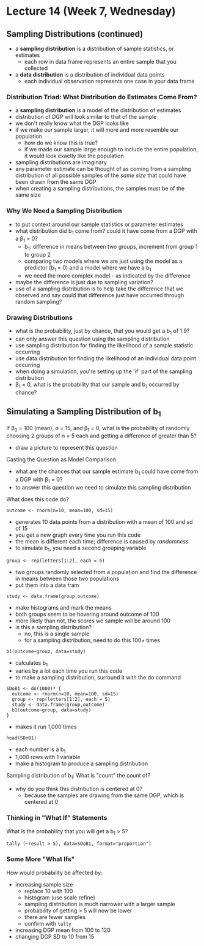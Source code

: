 # Lecture 14 (Week 7, Wednesday)

## Sampling Distributions (continued)
* a **sampling distribution** is a distribution of sample statistics, or estimates
  * each row in data frame represents an entire sample that you collected
* a **data distribution** is a distribution of individual data points
  * each individual observation represents one case in your data frame
  
### Distribution Triad: What Distribution do Estimates Come From?
* a **sampling distribution** is a model of the distribution of estimates
* distribution of DGP will look similar to that of the sample
* we don't really know what the DGP looks like
* if we make our sample larger, it will more and more resemble our population
  * how do we know this is true?
  * if we made our sample large enough to include the entire population, it would look exactly like the population
* sampling distributions are imaginary
* any parameter estimate can be thought of as coming from a sampling distribution of all possible samples of the *same size* that could have been drawn from the same DGP
* when creating a sampling distributions, the samples must be of the same size

### Why We Need a Sampling Distribution
* to put context around our sample statistics or parameter estimates
* what distribution did b<sub>1</sub> come from? could it have come from a DGP with a β<sub>1</sub> = 0?
  * b<sub>1</sub>: difference in means between two groups, increment from group 1 to group 2
  * comparing two models where we are just using the model as a predictor (b<sub>1</sub> = 0) and a model where we have a b<sub>1</sub>
  * we need the more complex model - as indicated by the difference
* maybe the difference is just due to sampling variation?
* use of a sampling distribution is to help take the difference that we observed and say could that difference just have occurred through random sampling?

### Drawing Distributions
* what is the probability, just by chance, that you would get a b<sub>1</sub> of 1.9?
* can only answer this question using the sampling distribution
* use sampling distribution for finding the likelihood of a sample statistic occurring
* use data distribution for finding the likelihood of an individual data point occurring
* when doing a simulation, you're setting up the 'if' part of the sampling distribution
* β<sub>1</sub> = 0, what is the probability that our sample and b<sub>1</sub> occurred by chance?

## Simulating a Sampling Distribution of b<sub>1</sub>
If β<sub>0</sub> = 100 (mean), σ = 15, and β<sub>1</sub> = 0, what is the probability of randomly choosing 2 groups of n = 5 each and getting a difference of greater than 5?
* draw a picture to represent this question

Casting the Question as Model Comparison
* what are the chances that our sample estimate b<sub>1</sub> could have come from a DGP with β<sub>1</sub> = 0?
* to answer this question we need to simulate this sampling distribution

What does this code do?
````
outcome <- rnorm(n=10, mean=100, sd=15)
````
* generates 10 data points from a distribution with a mean of 100 and sd of 15
* you get a new graph every time you run this code
* the mean is different each time; difference is caused by *randomness*
* to simulate b<sub>1</sub>, you need a second grouping variable
````
group <- rep(letters[1:2], each = 5)
````
* two groups randomly selected from a population and find the difference in means between those two populations
* put them into a data fram
````
study <- data.frame(group,outcome)
````
* make histograms and mark the means
* both groups seem to be hovering around outcome of 100
* more likely than not, the scores we sample will be around 100
* is this a sampling distribution?
  * no, this is a single sample
  * for a sampling distribution, need to do this 100+ times
````
b1(outcome~group, data=study)
````
* calculates b<sub>1</sub>
* varies by a lot each time you run this code
* to make a sampling distribution, surround it with the do command
````
SDoB1 <- do(1000)* {
  outcome <- rnorm(n=10, mean=100, sd=15)
  group <- rep(letters[1:2], each = 5)
  study <- data.frame(group,outcome)
  b1(outcome~group, data=study)
}
````
* makes it run 1,000 times
````
head(SDoB1)
````
* each number is a b<sub>1</sub>
* 1,000 rows with 1 variable
* make a histogram to produce a sampling distribution

Sampling distribution of b<sub>1</sub>: What is "count" the count of?
* why do you think this distribution is centered at 0?
  * because the samples are drawing from the same DGP, which is centered at 0

### Thinking in "What If" Statements
What is the probability that you will get a b<sub>1</sub> > 5?
````
tally (~result > 5), data=SDoB1, format="proportion")
````

### Some More "What Ifs"
How would probability be affected by:
* increasing sample size
  * replace 10 with 100
  * histogram (use scale refine)
  * sampling distribution is much narrower with a larger sample
  * probability of getting > 5 will now be lower
  * there are fewer samples
  * confirm with `tally`
* increasing DGP mean from 100 to 120
* changing DGP SD to 10 from 15
